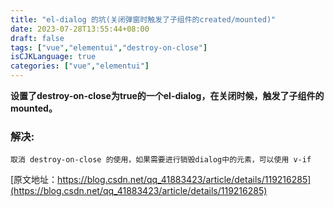 ```yaml
---
title: "el-dialog 的坑(关闭弹窗时触发了子组件的created/mounted)"
date: 2023-07-28T13:55:44+08:00
draft: false
tags: ["vue","elementui","destroy-on-close"]
isCJKLanguage: true
categories: ["vue","elementui"]
---
```


**设置了destroy-on-close为true的一个el-dialog，在关闭时候，触发了子组件的mounted。**

### 解决:
    取消 destroy-on-close 的使用，如果需要进行销毁dialog中的元素，可以使用 v-if

[原文地址：https://blog.csdn.net/qq_41883423/article/details/119216285](https://blog.csdn.net/qq_41883423/article/details/119216285)
